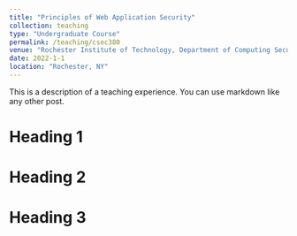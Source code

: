 ```yaml
---
title: "Principles of Web Application Security"
collection: teaching
type: "Undergraduate Course"
permalink: /teaching/csec380
venue: "Rochester Institute of Technology, Department of Computing Security"
date: 2022-1-1
location: "Rochester, NY"
---
```


This is a description of a teaching experience. You can use markdown like any other post.

Heading 1
======

Heading 2
======

Heading 3
======
